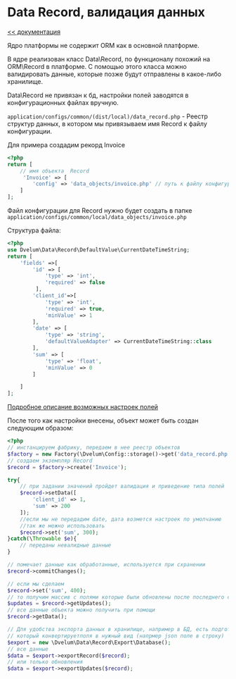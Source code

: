 Data Record, валидация данных
===
[<< документация](readme.md)

Ядро платформы не содержит ORM как в основной платформе.

В ядре реализован класс Data\Record, по функционалу похожий на ORM\Record в платформе.
C помощью этого класса можно валидировать данные, которые позже будут отправлены в какое-либо хранилище.

Data\Record не привязан к бд, настройки полей заводятся в конфигурационных файлах вручную.


```application/configs/common/(dist/local)/data_record.php``` - Реестр структур данных, в котором мы привязываем имя Record к файлу конфигурации.

Для примера создадим рекорд Invoice


```php
<?php
return [
	// имя объекта	Record
     'Invoice' => [
        'config' => 'data_objects/invoice.php' // путь к файлу конфигурации
    ]
];
```
Файл конфигурации для Record нужно будет создать в папке  ```application/configs/common/local/data_objects/invoice.php``` 

Структура файла:

```php
<?php
use Dvelum\Data\Record\DefaultValue\CurrentDateTimeString;
return [
	'fields' =>[
		'id' => [
			'type' => 'int',
			'required' => false
		 ],
		'client_id'=>[
			'type' => 'int',
			'required' => true,
			'minValue' => 1
		],
		'date' => [
			'type' => 'string',
			'defaultValueAdapter' => CurrentDateTimeString::class
		],
		'sum' => [
			'type' => 'float',
			'minValue' => 0
		]

	]
];
```
[Подробное описание возможных настроек полей](./data_record_fields.md)

После того как настройки внесены, объект может быть создан следующим образом:

```php
<?php
// инстанцируем фабрику, передаем в нее реестр объектов
$factory = new Factory(\Dvelum\Config::storage()->get('data_record.php'));
// создаем экземпляр Record
$record = $factory->create('Invoice');

try{
	// при задании значений пройдет валидация и приведение типа полей
	$record->setData([
		'client_id' => 1,
		'sum' => 200
	]);
	//если мы не передадим date, дата возмется настроек по умолчанию
	//так же можно использовать
	$record->set('sum', 300);
}catch(\Throwable $e){
	// переданы невалидные данные
}

// помечает данные как обработанные, используется при схранении
$record->commitChanges();

// если мы сделаем
$record->set('sum', 400);
// то получим массив с полями которые были обновлены после последнего commitChanges или создания объекта 
$updates = $record->getUpdates();
// все данные объекта можно получить при помощи
$record->getData(); 

// Для удобства экспорта данных в хранилище, например в БД, есть подготовленный класс экспорта, 
// который конвертируетполя в нужный вид (напрмер json поле в строку)
$export = new \Dvelum\Data\Record\Export\Database();
// все данные
$data = $export->exportRecord($record);
// или только обновления
$data = $export->exportUpdates($record);

```
